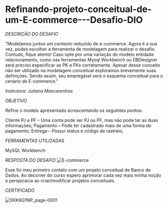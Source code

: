 # Refinando-projeto-conceitual-de-um-E-commerce---Desafio-DIO
*DESCRIÇÃO DO DESAFIO*

"Modelamos juntos um contexto reduzido de e-commerce. Agora é a sua vez, podes escolher a ferramenta de modelagem para realizar o desafio. Contudo, fique atento! Caso opte por uma variação do modelo entidade relacionamento, como nas ferramentas Mysql Workbench ou DBDesigner será preciso especificar as PK e FKs corretamente. Apesar desse conceito não ser utilizado na modelagem conceitual exploramos brevemente suas definições. Sendo assim, seu empregável será o esquema conceitual para o cenário de E-commerce."

*Instrutora: Juliana Mascarenhas*

*OBJETIVO*

Refine o modelo apresentado acrescentando os seguintes pontos:

Cliente PJ e PF – Uma conta pode ser PJ ou PF, mas não pode ter as duas informações;
Pagamento – Pode ter cadastrado mais de uma forma de pagamento;
Entrega – Possui status e código de rastreio;

*FERRAMENTAS UTILIZADAS*

MySQL Workbench

*RESPOSTA DO DESAFIO*
![E-commerce](https://github.com/user-attachments/assets/995f9b37-13ac-48b9-a323-2b6096e67280)

Esse foi meu primeiro contato com um projeto conceitual de Banco de Dados. Ao decorrer do curso espero aprimorar cada vez mais minha noção e perspicácia ao criar/modificar projetos conceituais.

*CERTIFICADO*

![9XKKG1NP_page-0001](https://github.com/user-attachments/assets/4dbc48a7-667b-4110-9d7c-9ad5b13d1f5b)
